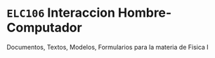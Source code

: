 # ```ELC106``` Interaccion Hombre-Computador

Documentos, Textos, Modelos, Formularios para la materia de Fisica I
